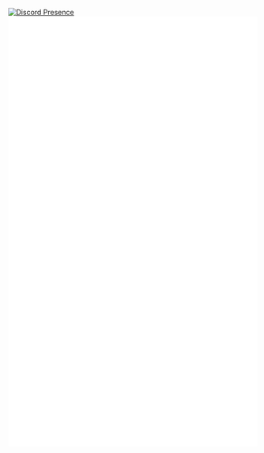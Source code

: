 [![Discord Presence](https://lanyard.cnrad.dev/api/532053122017787924?idleMessage=Chilling&hideTimestamp=true)](https://discord.com/users/532053122017787924)
![Metrics](/github-metrics.svg)
